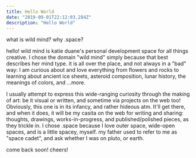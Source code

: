 ```yaml
---
title: Hello World
date: "2019-09-01T22:12:03.284Z"
description: "Hello World"
---
```


what is wild mind? why .space?

hello! wild mind is katie duane's personal development space for all
things creative. I chose the domain "wild mind" simply because that best
describes her mind type. it is all over the place, and not always in a
"bad" way: I am curious about and love everything from flowers and rocks
to learning about ancient ice sheets, asteroid composition, lunar history,
the meanings of colors, and ...more.

I usually attempt to express this wide-ranging curiosity through the
making of art: be it visual or written, and sometime via projects on the
web too! Obviously, this one is in its infancy, and rather hideous atm.
It'll get there, and when it does, it will be my casita on the web for
writing and sharing: thoughts, drawings, works-in-progress, and
published/polished pieces, as they trickle in. I chose .space because I
love outer space, wide-open spaces, and is a little spacey, myself. my
father used to refer to me as "space cadet", and ask whether I was on
pluto, or earth.

come back soon! cheers!
